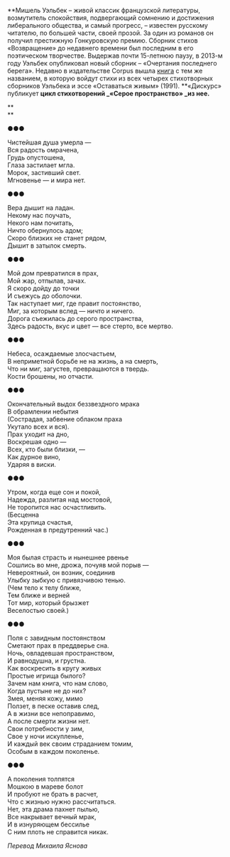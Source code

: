 **Мишель Уэльбек – живой классик французской литературы, возмутитель спокойствия, подвергающий сомнению и достижения либерального общества, и самый прогресс, – известен русскому читателю, по большей части, своей прозой. За один из романов он получил престижную Гонкуровскую премию. Сборник стихов «Возвращение» до недавнего времени был последним в его поэтическом творчестве. Выдержав почти 15-летнюю паузу, в 2013-м году Уэльбек опубликовал новый сборник – «Очертания последнего берега». Недавно в издательстве Corpus﻿ вышла [книга](http://www.corpus.ru/products/mishel-ujelbek-ochertanija-poslednego-berega.htm) с тем же названием, в которую войдут стихи из всех четырех стихотворных сборников Уэльбека и эссе «Оставаться живым» (1991). **«Дискурс» публикует **цикл стихотворений _«Серое пространство» _из нее.**

**  
**

●●●

Чистейшая душа умерла —  
Вся радость омрачена,  
Грудь опустошена,  
Глаза застилает мгла.  
Морок, застивший свет.  
Мгновенье — и мира нет.

●●●

Вера дышит на ладан.  
Некому нас поучать,  
Некого нам почитать,  
Ничто обернулось адом;  
Скоро близких не станет рядом,  
Дышит в затылок смерть.

●●●

Мой дом превратился в прах,  
Мой жар, отпылав, зачах.  
Я скоро дойду до точки  
И съежусь до оболочки.  
Так наступает миг, где правит постоянство,  
Миг, за которым вслед — ничто и ничего.  
Дорога съежилась до серого пространства,  
Здесь радость, вкус и цвет — все стерто, все мертво.

●●●

Небеса, осаждаемые злосчастьем,  
В неприметной борьбе не на жизнь, а на смерть,  
Что ни миг, загустев, превращаются в твердь.  
Кости брошены, но отчасти.

●●●

Окончательный выдох беззвездного мрака  
В обрамлении небытия  
(Сострадая, забвение облаком праха  
Укутало всех и вся).  
Прах уходит на дно,  
Воскрешая одно —  
Всех, кто были близки, —  
Как дурное вино,  
Ударяя в виски.

●●●

Утром, когда еще сон и покой,  
Надежда, разлитая над мостовой,  
Не торопится нас осчастливить.  
(Бесценна  
Эта крупица счастья,  
Рожденная в предутренний час.)

●●●

Моя былая страсть и нынешнее рвенье  
Сошлись во мне, дрожа, почуяв мой порыв —  
Невероятный, он возник, соединив  
Улыбку зыбкую с привязчивою тенью.  
(Чем тело к телу ближе,  
Тем ближе и верней  
Тот мир, который брызжет  
Веселостью своей.)

●●●

Поля с завидным постоянством  
Сметают прах в преддверье сна.  
Ночь, овладевшая пространством,  
И равнодушна, и грустна.  
Как воскресить в кругу живых  
Простые игрища былого?  
Зачем нам книга, что нам слово,  
Когда пустыне не до них?  
Змея, меняя кожу, мимо  
Ползет, в песке оставив след,  
А в жизни все непоправимо,  
А после смерти жизни нет.  
Свои потребности у зим,  
Свое у ночи искупленье,  
И каждый век своим страданием томим,  
Особым в каждом поколенье.

●●●

А поколения толпятся  
Мошкою в мареве болот  
И пробуют не брать в расчет,  
Что с жизнью нужно рассчитаться.  
Нет, эта драма пахнет пылью,  
Все накрывает вечный мрак,  
И в изнуряющем бессилье  
С ним плоть не справится никак.

_Перевод Михаила Яснова_
